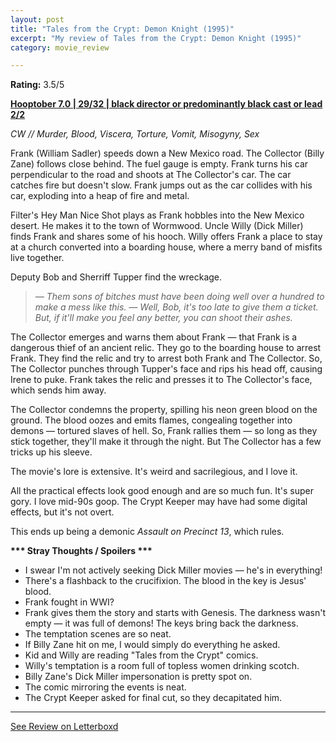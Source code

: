 ```yaml
---
layout: post
title: "Tales from the Crypt: Demon Knight (1995)"
excerpt: "My review of Tales from the Crypt: Demon Knight (1995)"
category: movie_review

---
```


**Rating:** 3.5/5

<b><a href="https://boxd.it/pOK5i/detail">Hooptober 7.0 | 29/32 | black director or predominantly black cast or lead 2/2</a></b>

<i>CW // Murder, Blood, Viscera, Torture, Vomit, Misogyny, Sex</i>

Frank (William Sadler) speeds down a New Mexico road. The Collector (Billy Zane) follows close behind. The fuel gauge is empty. Frank turns his car perpendicular to the road and shoots at The Collector's car. The car catches fire but doesn't slow. Frank jumps out as the car collides with his car, exploding into a heap of fire and metal.

Filter's Hey Man Nice Shot plays as Frank hobbles into the New Mexico desert. He makes it to the town of Wormwood. Uncle Willy (Dick Miller) finds Frank and shares some of his hooch. Willy offers Frank a place to stay at a church converted into a boarding house, where a merry band of misfits live together.

Deputy Bob and Sherriff Tupper find the wreckage.

<blockquote><i>— Them sons of bitches must have been doing well over a hundred to make a mess like this.
— Well, Bob, it's too late to give them a ticket. But, if it'll make you feel any better, you can shoot their ashes.</i></blockquote>

The Collector emerges and warns them about Frank — that Frank is a dangerous thief of an ancient relic. They go to the boarding house to arrest Frank. They find the relic and try to arrest both Frank and The Collector. So, The Collector punches through Tupper's face and rips his head off, causing Irene to puke. Frank takes the relic and presses it to The Collector's face, which sends him away.

The Collector condemns the property, spilling his neon green blood on the ground. The blood oozes and emits flames, congealing together into demons — tortured slaves of hell. So, Frank rallies them — so long as they stick together, they'll make it through the night. But The Collector has a few tricks up his sleeve.

The movie's lore is extensive. It's weird and sacrilegious, and I love it. 

All the practical effects look good enough and are so much fun. It's super gory. I love mid-90s goop. The Crypt Keeper may have had some digital effects, but it's not overt.

This ends up being a demonic <i>Assault on Precinct 13</i>, which rules.


<b>*** Stray Thoughts / Spoilers ***</b>
* I swear I'm not actively seeking Dick Miller movies — he's in everything!
* There's a flashback to the crucifixion. The blood in the key is Jesus' blood.
* Frank fought in WWI?
* Frank gives them the story and starts with Genesis. The darkness wasn't empty — it was full of demons! The keys bring back the darkness.
* The temptation scenes are so neat.
* If Billy Zane hit on me, I would simply do everything he asked.
* Kid and Willy are reading "Tales from the Crypt" comics.
* Willy's temptation is a room full of topless women drinking scotch.
* Billy Zane's Dick Miller impersonation is pretty spot on.
* The comic mirroring the events is neat.
* The Crypt Keeper asked for final cut, so they decapitated him.

<hr>

[See Review on Letterboxd](https://boxd.it/5W960V)
